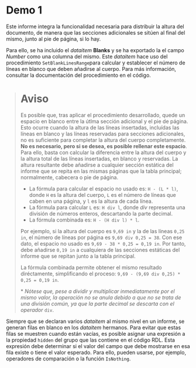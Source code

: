 # Demo 1
Este informe integra la funcionalidad necesaria para distribuir la altura del documento, de manera que las secciones adicionales se sitúen al final del mismo, junto al pie de página, si lo hay.

Para ello, se ha incluido el _dataitem_ **Blanks** y se ha exportado la el campo _Number_ como una columna del mismo. Este _dataitem_ hace uso del procedimiento `SetBlankLinesRange`para calcular y establecer el número de líneas en blanco que deben añadirse al cuerpo. Para más información, consultar la documentación del procedimiento en el código.

># Aviso
>Es posible que, tras aplicar el procedimiento desarrollado, quede un espacio en blanco entre la útlma sección adicional y el pie de página. Esto ocurre cuando la altura de las líneas insertadas, incluídas las líneas en blanco y las líneas reservadas para secciones adicionales, no es suficiente para completar la altura del cuerpo completamente. **No es necesario, pero si se desea, es posible rellenar este espacio**. Para ello, basta con calcular la diferencia entre la altura del cuerpo y la altura total de las líneas insertadas, en blanco y reservadas. La altura resultante debe añadirse a cualquier sección estática del informe que se repita en las mismas páginas que la tabla principal; normalmente, cabecera o pie de página. 
>
>- La fórmula para calcular el espacio no usado es: `H - (L * l)`, donde `H` es la altura del cuerpo, `L` es el número de líneas que caben en una página, y `l` es la altura de cada línea.
>- La fórmula para calcular `L` es: `H div l`, donde _div_ representa una división de números enteros, descartando la parte decimal.
>- La fórmula combinada es: `H - (H div l) * l`.
>
>Por ejemplo, si la altura del cuerpo es `9,69 in` y la de las líneas `0,25 in`, el número de líneas por página es `9,69 div 0,25 = 38`. Con ese dato, el espacio no usado es `9,69 - 38 * 0,25 = 0,19 in`. Por tanto, debe añadirse `0,19 in` a cualquiera de las secciones estáticas del informe que se repitan junto a la tabla principal.
>
>La fórmula combinada permite obtener el mismo resultado diréctamente, simplificando el proceso: `9,69 - (9,69 div 0,25) * 0,25 = 0,19 in`.
>
>\* _Nótese que, pese a dividir y multiplicar inmediatamente por el mismo valor, la operación no se anula debido a que no se trata de una división común, ya que la parte decimal se descarta con el operador_ `div`.

Siempre que se declaran varios _dataitem_ al mismo nivel en un informe, se generan filas en blanco en los _dataitem_ hermanos. Para evitar que estas filas se muestren cuando están vacías, es posible asignar una expresión a la propiedad `hidden` del grupo que las contiene en el código RDL. Esta expresión debe determinar si el valor del campo que debe mostrarse en esa fila existe o tiene el valor esperado. Para ello, pueden usarse, por ejemplo, operadores de comparación o la función `IsNothing`.